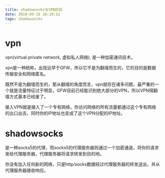 ```yaml
---
title: shadowsocks与VPN区别
date: 2018-09-16 16:19:52
tags: shadowsocks
---
```

# vpn
vpn(virtual private network, 虚拟私人网络), 是一种加密通讯技术。

vpn是一种统称，出现远早于GFW，所以它不是为翻墙而生的，它的目的是数据传输安全和网络匿名。

既然不是为翻墙而生的，那从翻墙的角度而言，vpn就存在诸多问题，最严重的一个就是流量特征过于明显，GFW目前已经能识别绝大部分的VPN，所以VPN得翻墙方式基本已经废了。

接入VPN就是接入了一个专有网络，你访问网络的所有流量都通过这个专有网络的出口出去，同时你的IP地址也变成了这个VPN分配的IP地址。


# shadowsocks
是一种socks5的代理，而socks5的代理服务器则通过一个加密通道，将你的请求发给代理服务器，代理服务器将请求转发到目的地。

你没有加入任何新的网络，只是http/socks数据经过代理服务器的转发送出，并从代理服务器接收响应。